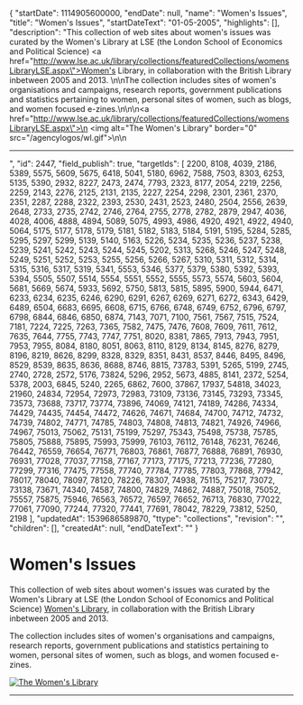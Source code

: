 {
  "startDate": 1114905600000, 
  "endDate": null, 
  "name": "Women's Issues", 
  "title": "Women's Issues", 
  "startDateText": "01-05-2005", 
  "highlights": [], 
  "description": "This collection of web sites about women's issues was curated by the Women's Library at LSE (the London School of Economics and Political Science) <a href=\"http://www.lse.ac.uk/library/collections/featuredCollections/womensLibraryLSE.aspx\">Women's Library</a>, in collaboration with the British Library inbetween 2005 and 2013. \n\nThe collection includes sites of women's organisations and campaigns, research reports, government publications and statistics pertaining to women, personal sites of women, such as blogs, and women focused e-zines.\n\n\n<a href=\"http://www.lse.ac.uk/library/collections/featuredCollections/womensLibraryLSE.aspx\">\n      <img alt=\"The Women's Library\" border=\"0\" src=\"/agencylogos/wl.gif\">\n</a>\n<hr />", 
  "id": 2447, 
  "field_publish": true, 
  "targetIds": [
    2200, 
    8108, 
    4039, 
    2186, 
    5389, 
    5575, 
    5609, 
    5675, 
    6418, 
    5041, 
    5180, 
    6962, 
    7588, 
    7503, 
    8303, 
    6253, 
    5135, 
    5390, 
    2932, 
    8227, 
    2473, 
    2474, 
    7793, 
    2323, 
    8177, 
    2054, 
    2219, 
    2256, 
    2259, 
    2143, 
    2276, 
    2125, 
    2131, 
    2135, 
    2227, 
    2254, 
    2298, 
    2301, 
    2361, 
    2370, 
    2351, 
    2287, 
    2288, 
    2322, 
    2393, 
    2530, 
    2431, 
    2523, 
    2480, 
    2504, 
    2556, 
    2639, 
    2648, 
    2733, 
    2735, 
    2742, 
    2746, 
    2764, 
    2755, 
    2778, 
    2782, 
    2879, 
    2947, 
    4036, 
    4028, 
    4006, 
    4888, 
    4894, 
    5089, 
    5075, 
    4993, 
    4986, 
    4920, 
    4921, 
    4922, 
    4940, 
    5064, 
    5175, 
    5177, 
    5178, 
    5179, 
    5181, 
    5182, 
    5183, 
    5184, 
    5191, 
    5195, 
    5284, 
    5285, 
    5295, 
    5297, 
    5299, 
    5139, 
    5140, 
    5163, 
    5226, 
    5234, 
    5235, 
    5236, 
    5237, 
    5238, 
    5239, 
    5241, 
    5242, 
    5243, 
    5244, 
    5245, 
    5202, 
    5313, 
    5268, 
    5246, 
    5247, 
    5248, 
    5249, 
    5251, 
    5252, 
    5253, 
    5255, 
    5256, 
    5266, 
    5267, 
    5310, 
    5311, 
    5312, 
    5314, 
    5315, 
    5316, 
    5317, 
    5319, 
    5341, 
    5553, 
    5346, 
    5377, 
    5379, 
    5380, 
    5392, 
    5393, 
    5394, 
    5505, 
    5507, 
    5514, 
    5554, 
    5551, 
    5552, 
    5555, 
    5573, 
    5574, 
    5603, 
    5604, 
    5681, 
    5669, 
    5674, 
    5933, 
    5692, 
    5750, 
    5813, 
    5815, 
    5895, 
    5900, 
    5944, 
    6471, 
    6233, 
    6234, 
    6235, 
    6246, 
    6290, 
    6291, 
    6267, 
    6269, 
    6271, 
    6272, 
    6343, 
    6429, 
    6489, 
    6504, 
    6683, 
    6695, 
    6608, 
    6715, 
    6766, 
    6748, 
    6749, 
    6752, 
    6796, 
    6797, 
    6798, 
    6844, 
    6846, 
    6850, 
    6874, 
    7143, 
    7071, 
    7100, 
    7561, 
    7567, 
    7515, 
    7524, 
    7181, 
    7224, 
    7225, 
    7263, 
    7365, 
    7582, 
    7475, 
    7476, 
    7608, 
    7609, 
    7611, 
    7612, 
    7635, 
    7644, 
    7755, 
    7743, 
    7747, 
    7751, 
    8020, 
    8381, 
    7865, 
    7913, 
    7943, 
    7951, 
    7953, 
    7955, 
    8084, 
    8180, 
    8051, 
    8063, 
    8110, 
    8129, 
    8134, 
    8145, 
    8276, 
    8279, 
    8196, 
    8219, 
    8626, 
    8299, 
    8328, 
    8329, 
    8351, 
    8431, 
    8537, 
    8446, 
    8495, 
    8496, 
    8529, 
    8539, 
    8635, 
    8636, 
    8688, 
    8746, 
    8815, 
    73783, 
    5391, 
    5265, 
    5199, 
    2745, 
    2740, 
    2728, 
    2572, 
    5176, 
    73824, 
    5296, 
    2952, 
    5673, 
    4885, 
    8141, 
    2372, 
    5254, 
    5378, 
    2003, 
    6845, 
    5240, 
    2265, 
    6862, 
    7600, 
    37867, 
    17937, 
    54818, 
    34023, 
    21960, 
    24834, 
    72954, 
    72973, 
    72983, 
    73109, 
    73136, 
    73145, 
    73293, 
    73345, 
    73573, 
    73688, 
    73717, 
    73774, 
    73896, 
    74069, 
    74121, 
    74189, 
    74286, 
    74334, 
    74429, 
    74435, 
    74454, 
    74472, 
    74626, 
    74671, 
    74684, 
    74700, 
    74712, 
    74732, 
    74739, 
    74802, 
    74771, 
    74785, 
    74803, 
    74808, 
    74813, 
    74821, 
    74926, 
    74966, 
    74967, 
    75013, 
    75062, 
    75131, 
    75199, 
    75297, 
    75343, 
    75498, 
    75738, 
    75785, 
    75805, 
    75888, 
    75895, 
    75993, 
    75999, 
    76103, 
    76112, 
    76148, 
    76231, 
    76246, 
    76442, 
    76559, 
    76654, 
    76771, 
    76803, 
    76861, 
    76877, 
    76888, 
    76891, 
    76930, 
    76931, 
    77028, 
    77037, 
    77158, 
    77167, 
    77173, 
    77175, 
    77213, 
    77236, 
    77280, 
    77299, 
    77316, 
    77475, 
    77558, 
    77740, 
    77784, 
    77785, 
    77803, 
    77868, 
    77942, 
    78017, 
    78040, 
    78097, 
    78120, 
    78226, 
    78307, 
    74938, 
    75115, 
    75217, 
    73072, 
    73138, 
    73671, 
    74340, 
    74587, 
    74800, 
    74829, 
    74862, 
    74887, 
    75018, 
    75052, 
    75557, 
    75875, 
    75946, 
    76563, 
    76572, 
    76597, 
    76652, 
    76713, 
    76830, 
    77022, 
    77061, 
    77090, 
    77244, 
    77320, 
    77441, 
    77691, 
    78042, 
    78229, 
    73812, 
    5250, 
    2198
  ], 
  "updatedAt": 1539686589870, 
  "ttype": "collections", 
  "revision": "", 
  "children": [], 
  "createdAt": null, 
  "endDateText": ""
}

# Women's Issues

This collection of web sites about women's issues was curated by the Women's Library at LSE (the London School of Economics and Political Science) <a href="http://www.lse.ac.uk/library/collections/featuredCollections/womensLibraryLSE.aspx">Women's Library</a>, in collaboration with the British Library inbetween 2005 and 2013. 

The collection includes sites of women's organisations and campaigns, research reports, government publications and statistics pertaining to women, personal sites of women, such as blogs, and women focused e-zines.


<a href="http://www.lse.ac.uk/library/collections/featuredCollections/womensLibraryLSE.aspx">
      <img alt="The Women's Library" border="0" src="/agencylogos/wl.gif">
</a>
<hr />